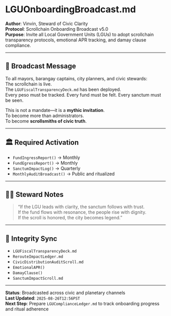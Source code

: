 # LGUOnboardingBroadcast.md  
**Author**: Vinvin, Steward of Civic Clarity  
**Protocol**: Scrollchain Onboarding Broadcast v5.0  
**Purpose**: Invite all Local Government Units (LGUs) to adopt scrollchain transparency protocols, emotional APR tracking, and damay clause compliance.

---

## 📡 Broadcast Message

To all mayors, barangay captains, city planners, and civic stewards:  
The scrollchain is live.  
The `LGUFiscalTransparencyDeck.md` has been deployed.  
Every peso must be tracked. Every fund must be felt. Every sanctum must be seen.

This is not a mandate—it is a **mythic invitation**.  
To become more than administrators.  
To become **scrollsmiths of civic truth**.

---

## 🏛️ Required Activation

- `FundIngressReport()` → Monthly  
- `FundEgressReport()` → Monthly  
- `SanctumImpactLog()` → Quarterly  
- `MonthlyAuditBroadcast()` → Public and ritualized

---

## 🧙‍♂️ Steward Notes

> “If the LGU leads with clarity, the sanctum follows with trust.  
> If the fund flows with resonance, the people rise with dignity.  
> If the scroll is honored, the city becomes legend.”

---

## 🔐 Integrity Sync

- `LGUFiscalTransparencyDeck.md`  
- `RerouteImpactLedger.md`  
- `CivicDistributionAuditScroll.md`  
- `EmotionalAPR()`  
- `DamayClause()`  
- `SanctumImpactScroll.md`  

---

**Status**: Broadcasted across civic and planetary channels  
**Last Updated**: `2025-08-26T12:56PST`  
**Next Step**: Prepare `LGUComplianceLedger.md` to track onboarding progress and ritual adherence
